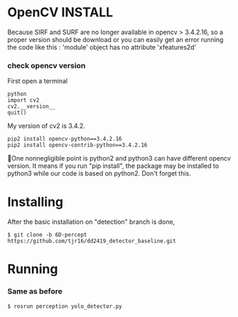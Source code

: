 # OpenCV INSTALL
Because SIRF and SURF are no longer available in opencv > 3.4.2.16, so a proper version should be download or you can easily
get an error running the code like this :  'module' object has no attribute 'xfeatures2d' 

### check opencv version
First open a terminal
```
python
import cv2
cv2.__version__
quit()
```
My version of cv2 is 3.4.2.
```
pip2 install opencv-python==3.4.2.16
pip2 install opencv-contrib-python==3.4.2.16
```
💫One nonnegligible point is python2 and python3 can have different opencv version.
It means if you run "pip install", the package may be installed to python3 while our code is based on python2.
Don't forget this.

# Installing
After the basic installation on "detection" branch is done, 
```
$ git clone -b 6D-percept https://github.com/tjr16/dd2419_detector_baseline.git
```

# Running

### Same as before
```
$ rosrun perception yolo_detector.py
```
